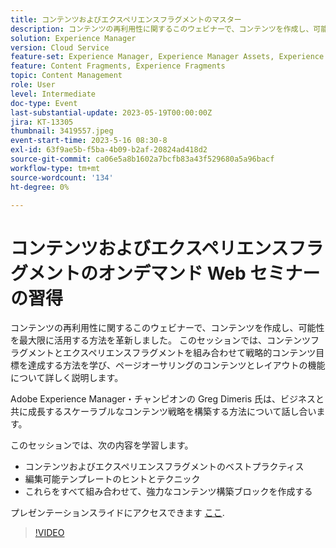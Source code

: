 ```yaml
---
title: コンテンツおよびエクスペリエンスフラグメントのマスター
description: コンテンツの再利用性に関するこのウェビナーで、コンテンツを作成し、可能性を最大限に活用する方法を革新しました。
solution: Experience Manager
version: Cloud Service
feature-set: Experience Manager, Experience Manager Assets, Experience Manager Sites
feature: Content Fragments, Experience Fragments
topic: Content Management
role: User
level: Intermediate
doc-type: Event
last-substantial-update: 2023-05-19T00:00:00Z
jira: KT-13305
thumbnail: 3419557.jpeg
event-start-time: 2023-5-16 08:30-8
exl-id: 63f9ae5b-f5ba-4b09-b2af-20824ad418d2
source-git-commit: ca06e5a8b1602a7bcfb83a43f529680a5a96bacf
workflow-type: tm+mt
source-wordcount: '134'
ht-degree: 0%

---
```


# コンテンツおよびエクスペリエンスフラグメントのオンデマンド Web セミナーの習得

コンテンツの再利用性に関するこのウェビナーで、コンテンツを作成し、可能性を最大限に活用する方法を革新しました。 このセッションでは、コンテンツフラグメントとエクスペリエンスフラグメントを組み合わせて戦略的コンテンツ目標を達成する方法を学び、ページオーサリングのコンテンツとレイアウトの機能について詳しく説明します。

Adobe Experience Manager・チャンピオンの Greg Dimeris 氏は、ビジネスと共に成長するスケーラブルなコンテンツ戦略を構築する方法について話し合います。

このセッションでは、次の内容を学習します。

* コンテンツおよびエクスペリエンスフラグメントのベストプラクティス
* 編集可能テンプレートのヒントとテクニック
* これらをすべて組み合わせて、強力なコンテンツ構築ブロックを作成する

プレゼンテーションスライドにアクセスできます [ここ](../../assets/experience-manager/may2023/mastering-content-and-experience-fragments/AEM_Content_fragments_and_Experience_Fragments_Webinar_Session_Final.pdf).

>[!VIDEO](https://video.tv.adobe.com/v/3419557/?learn=on)
